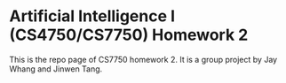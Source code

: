 # Artificial Intelligence I (CS4750/CS7750) Homework 2
This is the repo page of CS7750 homework 2.
It is a group project by Jay Whang and Jinwen Tang.
